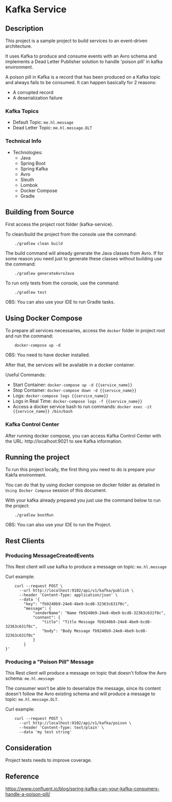 # Kafka Service

## Description

This project is a sample project to build services to an event-driven architecture.

It uses Kafka to produce and consume events with an Avro schema and implements a Dead Letter Publisher solution to handle 'poison pill' in kafka environment.

A poison pill in Kafka is a record that has been produced on a Kafka topic and always fails to be consumed. It can happen basically for 2 reasons:
* A corrupted record
* A deserialization failure

### Kafka Topics
* Default Topic: `me.hl.message`
* Dead Letter Topic: `me.hl.message.DLT`

### Technical Info

* Technologies:
    * Java
    * Spring Boot
    * Spring Kafka
    * Avro
    * Sleuth
    * Lombok
    * Docker Compose
    * Gradle

## Building from Source

First access the project root folder (kafka-service).

To clean/build the project from the console use the command: 

```console
    ./gradlew clean build
```

The build command will already generate the Java classes from Avro. 
If for some reason you need just to generate these classes without building use the command:

```console
    ./gradlew generateAvroJava
```

To run only tests from the console, use the command:

```console
    ./gradlew test
```

OBS: You can also use your IDE to run Gradle tasks.

## Using Docker Compose

To prepare all services necessaries, access the `docker` folder in project root and run the command:

```console
    docker-compose up -d
```
OBS: You need to have docker installed.

After that, the services will be available in a docker container.

Useful Commands:
* Start Container: `docker-compose up -d {{service_name}}`
* Stop Container: `docker-compose down -d {{service_name}}`
* Logs: `docker-compose logs {{service_name}}`
* Logs in Real Time: `docker-compose logs -f {{service_name}}`
* Access a docker service bash to run commands: `docker exec -it {{service_name}} /bin/bash`

### Kafka Control Center

After running docker compose, you can access Kafka Control Center with the URL: http://localhost:9021 to see Kafka information.

## Running the project

To run this project locally, the first thing you need to do is prepare your Kakfa environment.

You can do that by using docker compose on docker folder as detailed in `Using Docker Compose` session of this document.

With your kafka already prepared you just use the command below to run the project:

```console
    ./gradlew bootRun
```

OBS: You can also use your IDE to run the Project.

## Rest Clients

### Producing MessageCreatedEvents

This Rest client will use kafka to produce a message on topic: `me.hl.message`

Curl example:
```console
    curl --request POST \
      --url http://localhost:9102/api/v1/kafka/publish \
      --header 'Content-Type: application/json' \
      --data '{
        "key": "fb9240b9-24e8-4be9-bcd8-32363c631f0c",
        "message": {
            "senderName": "Name fb9240b9-24e8-4be9-bcd8-32363c631f0c",
            "content": {
                "title": "Title Message fb9240b9-24e8-4be9-bcd8-32363c631f0c",
                "body": "Body Message fb9240b9-24e8-4be9-bcd8-32363c631f0c"
            }
        }
}'
```

### Producing a "Poison Pill" Message

This Rest client will produce a message on topic that doesn't follow the Avro schema: `me.hl.message`

The consumer won't be able to deserialize the message, since its content doesn't follow the Avro existing schema and will produce a message to topic: `me.hl.message.DLT`.

Curl example:
```console
    curl --request POST \
      --url http://localhost:9102/api/v1/kafka/poison \
      --header 'Content-Type: text/plain' \
      --data 'my test string'
```

## Consideration
Project tests needs to improve coverage. 

## Reference
https://www.confluent.io/blog/spring-kafka-can-your-kafka-consumers-handle-a-poison-pill/
